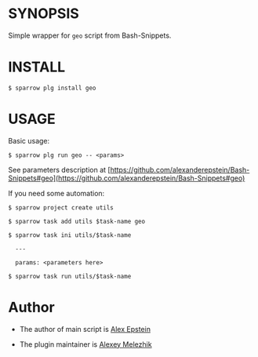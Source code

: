 # SYNOPSIS

Simple wrapper for `geo` script from Bash-Snippets.


# INSTALL

    $ sparrow plg install geo

# USAGE

Basic usage:

    $ sparrow plg run geo -- <params>

See parameters description at [https://github.com/alexanderepstein/Bash-Snippets#geo](https://github.com/alexanderepstein/Bash-Snippets#geo)

If you need some automation:

    $ sparrow project create utils

    $ sparrow task add utils $task-name geo

    $ sparrow task ini utils/$task-name

      ---

      params: <parameters here>

    $ sparrow task run utils/$task-name

# Author

* The author of main script is [Alex Epstein](https://github.com/alexanderepstein)

* The plugin maintainer is [Alexey Melezhik](https://github.com/melezhik/)



